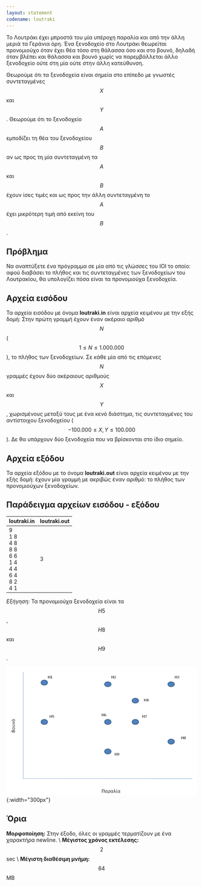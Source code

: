 ```yaml
---
layout: statement
codename: loutraki
---
```


Το Λουτράκι έχει μπροστά του μία υπέροχη παραλία και από την άλλη μεριά τα Γεράνια όρη. Ένα ξενοδοχείο στο Λουτράκι θεωρείται προνομιούχο όταν έχει θέα τόσο στη θάλασσα όσο και στο βουνό, δηλαδή όταν βλέπει και θάλασσα και βουνό χωρίς να παρεμβάλλεται άλλο ξενοδοχείο ούτε στη μία ούτε στην άλλη κατεύθυνση.

Θεωρούμε ότι τα ξενοδοχεία είναι σημεία στο επίπεδο με γνωστές συντεταγμένες $$X$$ και $$Y$$. Θεωρούμε ότι το ξενοδοχείο $$A$$ εμποδίζει τη θέα του ξενοδοχείου $$B$$ αν ως προς τη μία συντεταγμένη τα $$A$$ και $$B$$ έχουν ίσες τιμές και ως προς την άλλη συντεταγμένη το $$A$$ έχει μικρότερη τιμή από εκείνη του $$B$$.

## Πρόβλημα

Να αναπτύξετε ένα πρόγραμμα σε μία από τις γλώσσες του ΙΟΙ το οποίο: αφού διαβάσει το πλήθος και τις συντεταγμένες των ξενοδοχείων του Λουτρακίου, θα υπολογίζει πόσα είναι τα προνομιούχα ξενοδοχεία.

## Aρχεία εισόδου

Τα αρχεία εισόδου με όνομα **loutraki.in** είναι αρχεία κειμένου με την εξής δομή: Στην πρώτη γραμμή έχουν έναν ακέραιο αριθμό $$N$$ ($$1 \leq N \leq 1.000.000$$), το πλήθος των ξενοδοχείων. Σε κάθε μία από τις επόμενες $$Ν$$ γραμμές έχουν δύο ακέραιους αριθμούς $$X$$ και $$Y$$, χωρισμένους μεταξύ τους με ένα κενό διάστημα, τις συντεταγμένες του αντίστοιχου ξενοδοχείου ($$-100.000 \leq X,Y \leq 100.000$$). Δε θα υπάρχουν δύο ξενοδοχεία που να βρίσκονται στο ίδιο σημείο.

## Aρχεία εξόδου

Τα αρχεία εξόδου με το όνομα **loutraki.out** είναι αρχεία κειμένου με την εξής δομή: έχουν μία γραμμή με ακριβώς έναν αριθμό: το πλήθος των προνομιούχων ξενοδοχείων.

## Παράδειγμα αρχείων εισόδου - εξόδου

| **loutraki.in**                         | **loutraki.out** |
| ------------------------------------ | ------------- |
| 9 <br> 1 8 <br> 4 8 <br> 8 8 <br> 6 6 <br> 1 4 <br> 4 4 <br> 6 4 <br> 8 2 <br> 4 1 |  3 |

*Εξήγηση:* Τα προνομιούχα ξενοδοχεία είναι τα $$Η5$$, $$Η8$$ και $$Η9$$.

![Παράδειγμα](/assets/24-pdp-c-loutraki-example.png){:width="300px"}


## Όρια

**Μορφοποίηση:** Στην έξοδο, όλες οι γραμμές τερματίζουν με ένα χαρακτήρα newline. \\
**Μέγιστος χρόνος εκτέλεσης:** $$2$$ sec \\
**Μέγιστη διαθέσιμη μνήμη:** $$64$$ MB
